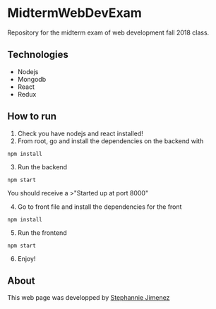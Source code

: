 # MidtermWebDevExam

Repository for the midterm exam of web development fall 2018 class.

## Technologies

- Nodejs
- Mongodb
- React
- Redux

## How to run

1. Check you have nodejs and react installed!
2. From root, go and install the dependencies on the backend with

```
npm install
```

3. Run the backend

```
npm start
```

You should receive a >"Started up at port 8000"

4. Go to front file and install the dependencies for the front

```
npm install
```

5. Run the frontend

```
npm start
```

6. Enjoy!

## About

This web page was developped by [Stephannie Jimenez][1]

[1]: https://steff456.github.io/
